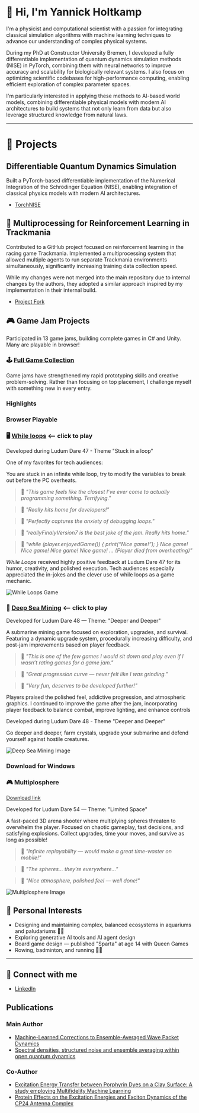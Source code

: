 # 👋 Hi, I'm Yannick Holtkamp

I'm a physicist and computational scientist with a passion for integrating classical simulation algorithms with machine learning techniques to advance our understanding of complex physical systems.

During my PhD at Constructor University Bremen, I developed a fully differentiable implementation of quantum dynamics simulation methods (NISE) in PyTorch, combining them with neural networks to improve accuracy and scalability for biologically relevant systems. I also focus on optimizing scientific codebases for high-performance computing, enabling efficient exploration of complex parameter spaces.

I'm particularly interested in applying these methods to AI-based world models, combining differentiable physical models with modern AI architectures to build systems that not only learn from data but also leverage structured knowledge from natural laws.

---

# 🧩 Projects

## Differentiable Quantum Dynamics Simulation
Built a PyTorch-based differentiable implementation of the Numerical Integration of the Schrödinger Equation (NISE), enabling integration of classical physics models with modern AI architectures.

- [TorchNISE](https://github.com/CPBPG/TorchNISE)


## 🚗 Multiprocessing for Reinforcement Learning in Trackmania
Contributed to a GitHub project focused on reinforcement learning in the racing game Trackmania. Implemented a multiprocessing system that allowed multiple agents to run separate Trackmania environments simultaneously, significantly increasing training data collection speed.

While my changes were not merged into the main repository due to internal changes by the authors, they adopted a similar approach inspired by my implementation in their internal build.

- [Project Fork](https://github.com/ausstein/trackmania_rl_public)
## 🎮 Game Jam Projects
Participated in 13 game jams, building complete games in C# and Unity. Many are playable in browser!
### 🕹️  [Full Game Collection](https://ldjam.com/users/ausstein/games)

Game jams have strengthened my rapid prototyping skills and creative problem-solving. 
Rather than focusing on top placement, I challenge myself with something new in every entry.
### Highlights

### Browser Playable
### 🖥️ [While loops](https://ausstein.itch.io/stuckinthewhileloop) <-- click to play

Developed during Ludum Dare 47 - Theme "Stuck in a loop"

One of my favorites for tech audiences:

You are stuck in an infinite while loop, try to modify the variables to break out before the PC overheats.

> 💬 *"This game feels like the closest I’ve ever come to actually programming something. Terrifying."*

> 💬 *"Really hits home for developers!"*

> 💬 *"Perfectly captures the anxiety of debugging loops."*

> 💬 *"reallyFinalyVersion7 is the best joke of the jam. Really hits home."*

> 💬 *"while (player.enjoyedGame()) { print(“Nice game!”); } Nice game! Nice game! Nice game! Nice game! … (Player died from overheating)"*

*While Loops* received highly positive feedback at Ludum Dare 47 for its humor, creativity, and polished execution. Tech audiences especially appreciated the in-jokes and the clever use of while loops as a game mechanic.


![While Loops Game](https://img.itch.zone/aW1hZ2UvNzc2MTU4LzQzNDYyMTguZ2lm/794x1000/jYpdXA.gif)



### 🦑 [Deep Sea Mining](https://ausstein.itch.io/deep-sea-mining-post-ld) <-- click to play

Developed for Ludum Dare 48 — Theme: "Deeper and Deeper"

A submarine mining game focused on exploration, upgrades, and survival. Featuring a dynamic upgrade system, procedurally increasing difficulty, and post-jam improvements based on player feedback.

> 💬  *"This is one of the few games I would sit down and play even if I wasn’t rating games for a game jam."*

> 💬  *"Great progression curve — never felt like I was grinding."*

> 💬  *"Very fun, deserves to be developed further!"*

Players praised the polished feel, addictive progression, and atmospheric graphics. I continued to improve the game after the jam, incorporating player feedback to balance combat, improve lighting, and enhance controls

  
Developed during Ludum Dare 48 - Theme "Deeper and Deeper"

Go deeper and deeper, farm crystals, upgrade your submarine and defend yourself against hostile creatures.

![Deep Sea Mining Image](https://static.jam.host/raw/7a3/22/z/3f451.png)

### Download for Windows

### 🎮 Multiplosphere

[Download link](https://files.jam.host/uploads/$372739/MULTIPLOSHPERE_POST_JAM_0.0.1.zip)

Developed for Ludum Dare 54 — Theme: "Limited Space"

A fast-paced 3D arena shooter where multiplying spheres threaten to overwhelm the player. Focused on chaotic gameplay, fast decisions, and satisfying explosions. Collect upgrades, time your moves, and survive as long as possible!

> 💬 *"Infinite replayability — would make a great time-waster on mobile!"*

> 💬 *"The spheres... they’re everywhere..."*

> 💬 *"Nice atmosphere, polished feel — well done!"*

![Multiplosphere Image](https://static.jam.host/raw/7a3/22/z/5f28b.jpg)


## 🧬 Personal Interests

- Designing and maintaining complex, balanced ecosystems in aquariums and paludariums 🌿🐠
- Exploring generative AI tools and AI agent design
- Board game design — published "Sparta" at age 14 with Queen Games
- Rowing, badminton, and running 🏃‍♂️

---

## 🔗 Connect with me
- [LinkedIn](https://www.linkedin.com/in/yannick-holtkamp/)
  
## Publications
### Main Author
- [Machine-Learned Corrections to Ensemble-Averaged Wave Packet Dynamics](https://doi.org/10.1063/5.0166694)
- [Spectral densities, structured noise and ensemble averaging within open quantum dynamics](https://doi.org/10.1063/5.0224807)
### Co-Author
- [Excitation Energy Transfer between Porphyrin Dyes on a Clay Surface: A study employing Multifidelity Machine Learning](https://doi.org/10.48550/arXiv.2410.20551)
- [Protein Effects on the Excitation Energies and Exciton Dynamics of the CP24 Antenna Complex](https://doi.org/10.1021/acs.jpcb.4c01637)


<!--
**ausstein/ausstein** is a ✨ _special_ ✨ repository because its `README.md` (this file) appears on your GitHub profile.

Here are some ideas to get you started:

- 🔭 I’m currently working on ...
- 🌱 I’m currently learning ...
- 👯 I’m looking to collaborate on ...
- 🤔 I’m looking for help with ...
- 💬 Ask me about ...
- 📫 How to reach me: ...
- 😄 Pronouns: ...
- ⚡ Fun fact: ...
-->
